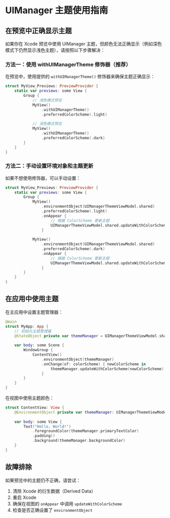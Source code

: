 # UIManager 主题使用指南

## 在预览中正确显示主题

如果你在 Xcode 预览中使用 UIManager 主题，但颜色无法正确显示（例如深色模式下仍然显示浅色主题），请按照以下步骤解决：

### 方法一：使用 withUIManagerTheme 修饰器（推荐）

在预览中，使用提供的 `withUIManagerTheme()` 修饰器来确保主题正确显示：

```swift
struct MyView_Previews: PreviewProvider {
    static var previews: some View {
        Group {
            // 浅色模式预览
            MyView()
                .withUIManagerTheme()
                .preferredColorScheme(.light)
            
            // 深色模式预览
            MyView()
                .withUIManagerTheme()
                .preferredColorScheme(.dark)
        }
    }
}
```

### 方法二：手动设置环境对象和主题更新

如果不想使用修饰器，可以手动设置：

```swift
struct MyView_Previews: PreviewProvider {
    static var previews: some View {
        Group {
            MyView()
                .environmentObject(UIManagerThemeViewModel.shared)
                .preferredColorScheme(.light)
                .onAppear {
                    // 根据 ColorScheme 更新主题
                    UIManagerThemeViewModel.shared.updateWithColorScheme(.light)
                }
            
            MyView()
                .environmentObject(UIManagerThemeViewModel.shared)
                .preferredColorScheme(.dark)
                .onAppear {
                    // 根据 ColorScheme 更新主题
                    UIManagerThemeViewModel.shared.updateWithColorScheme(.dark)
                }
        }
    }
}
```

## 在应用中使用主题

在主应用中设置主题管理器：

```swift
@main
struct MyApp: App {
    // 初始化主题管理器
    @StateObject private var themeManager = UIManagerThemeViewModel.shared
    
    var body: some Scene {
        WindowGroup {
            ContentView()
                .environmentObject(themeManager)
                .onChange(of: colorScheme) { newColorScheme in
                    themeManager.updateWithColorScheme(newColorScheme)
                }
        }
    }
}
```

在视图中使用主题颜色：

```swift
struct ContentView: View {
    @EnvironmentObject private var themeManager: UIManagerThemeViewModel
    
    var body: some View {
        Text("Hello, World!")
            .foregroundColor(themeManager.primaryTextColor)
            .padding()
            .background(themeManager.backgroundColor)
    }
}
```

## 故障排除

如果预览中的主题仍不正确，请尝试：

1. 清除 Xcode 的衍生数据（Derived Data）
2. 重启 Xcode
3. 确保在视图的 `onAppear` 中调用 `updateWithColorScheme`
4. 检查是否正确设置了 `environmentObject` 